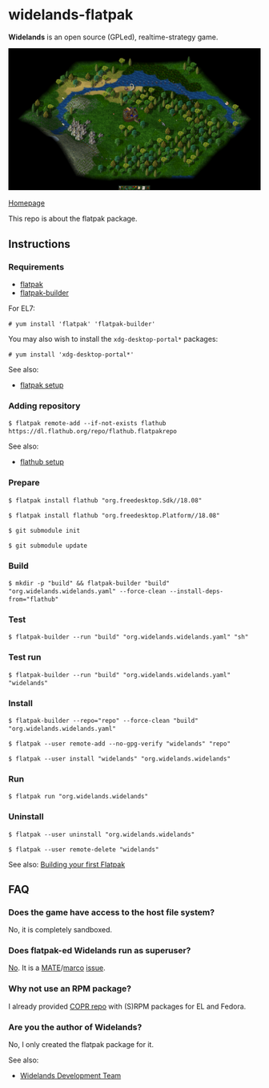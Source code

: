 # widelands-flatpak

**Widelands** is an open source (GPLed), realtime-strategy game.

![widelands-flatpak screenshot](widelands-flatpak.png)

[Homepage](https://wl.widelands.org)

This repo is about the flatpak package.

## Instructions

### Requirements

* [flatpak](https://github.com/flatpak/flatpak)
* [flatpak-builder](https://github.com/flatpak/flatpak-builder)

For EL7:

```
# yum install 'flatpak' 'flatpak-builder'
```

You may also wish to install the `xdg-desktop-portal*` packages:

```
# yum install 'xdg-desktop-portal*'
```

See also:

* [flatpak setup](https://flatpak.org/setup)

### Adding repository

```
$ flatpak remote-add --if-not-exists flathub https://dl.flathub.org/repo/flathub.flatpakrepo
```

See also:

* [flathub setup](http://docs.flatpak.org/en/latest/using-flatpak.html#add-a-remote)

### Prepare

```
$ flatpak install flathub "org.freedesktop.Sdk//18.08"
```

```
$ flatpak install flathub "org.freedesktop.Platform//18.08"
```

```
$ git submodule init
```

```
$ git submodule update
```

### Build

```
$ mkdir -p "build" && flatpak-builder "build" "org.widelands.widelands.yaml" --force-clean --install-deps-from="flathub"
```

### Test

```
$ flatpak-builder --run "build" "org.widelands.widelands.yaml" "sh"
```

### Test run

```
$ flatpak-builder --run "build" "org.widelands.widelands.yaml" "widelands"
```

### Install

```
$ flatpak-builder --repo="repo" --force-clean "build" "org.widelands.widelands.yaml"
```

```
$ flatpak --user remote-add --no-gpg-verify "widelands" "repo"
```

```
$ flatpak --user install "widelands" "org.widelands.widelands"
```

### Run

```
$ flatpak run "org.widelands.widelands"
```

### Uninstall

```
$ flatpak --user uninstall "org.widelands.widelands"
```

```
$ flatpak --user remote-delete "widelands"
```

See also: [Building your first Flatpak](http://docs.flatpak.org/en/latest/first-build.html)

## FAQ

### Does the game have access to the host file system?

No, it is completely sandboxed.

### Does flatpak-ed Widelands run as superuser?

[No](https://github.com/flatpak/flatpak/issues/1557). It is a [MATE](https://github.com/mate-desktop)/[marco](https://github.com/mate-desktop/marco) [issue](https://github.com/mate-desktop/marco/issues/301).

### Why not use an RPM package?

I already provided [COPR repo](https://copr.fedorainfracloud.org/coprs/scx/widelands) with (S)RPM packages for EL and Fedora.

### Are you the author of Widelands?

No, I only created the flatpak package for it.

See also:

* [Widelands Development Team](https://wl.widelands.org/developers)

